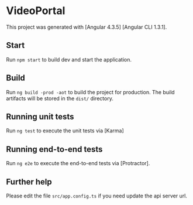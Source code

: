# VideoPortal

This project was generated with [Angular 4.3.5] 
[Angular CLI 1.3.1].

## Start

Run `npm start` to build dev and start the application.

## Build 

Run `ng build -prod -aot` to build the project for production. The build artifacts will be stored in the `dist/` directory.

## Running unit tests

Run `ng test` to execute the unit tests via [Karma]

## Running end-to-end tests

Run `ng e2e` to execute the end-to-end tests via [Protractor].

## Further help

Please edit the file `src/app.config.ts` if you need update the api server url.
